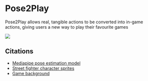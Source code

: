 # Pose2Play

Pose2Play allows real, tangible actions to be converted into in-game actions, giving users a new way to play their favourite games

![](tutorial_poses/demo.gif)

## Citations 

- [Mediapipe pose estimation model](https://google.github.io/mediapipe/solutions/pose.html)<br>
- [Street fighter character sprites](https://www.kindpng.com/imgv/hhwRhwR_street-fighter-sprite-animation-hd-png-download/)<br>
- [Game background](https://bghq.com/bgs.php?n=go)
